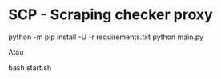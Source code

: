 # SCP - Scraping checker proxy

python -m pip install -U -r requirements.txt
python main.py

Atau

bash start.sh
